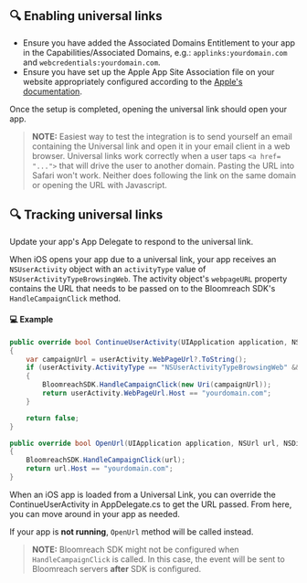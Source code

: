 
## 🔍 Enabling universal links

- Ensure you have added the Associated Domains Entitlement to your app in the Capabilities/Associated Domains, e.g.: `applinks:yourdomain.com` and `webcredentials:yourdomain.com`.
- Ensure you have set up the Apple App Site Association file on your website appropriately configured according to the [Apple's documentation](https://developer.apple.com/documentation/security/password_autofill/setting_up_an_app_s_associated_domains#3001215).

Once the setup is completed, opening the universal link should open your app.

> **NOTE:** Easiest way to test the integration is to send yourself an email containing the Universal link and open it in your email client in a web browser. Universal links work correctly when a user taps `<a href= "...">` that will drive the user to another domain. Pasting the URL into Safari won't work. Neither does following the link on the same domain or opening the URL with Javascript.

## 🔍 Tracking universal links
Update your app's App Delegate to respond to the universal link.

When iOS opens your app due to a universal link, your app receives an `NSUserActivity` object with an `activityType` value of `NSUserActivityTypeBrowsingWeb`. The activity object's `webpageURL` property contains the URL that needs to be passed on to the Bloomreach SDK's `HandleCampaignClick` method.  

#### 💻 Example

```csharp
public override bool ContinueUserActivity(UIApplication application, NSUserActivity userActivity, UIApplicationRestorationHandler completionHandler)
{
    var campaignUrl = userActivity.WebPageUrl?.ToString();
    if (userActivity.ActivityType == "NSUserActivityTypeBrowsingWeb" && campaignUrl != null)
    {
        BloomreachSDK.HandleCampaignClick(new Uri(campaignUrl));
        return userActivity.WebPageUrl.Host == "yourdomain.com";
    }

    return false;
}

public override bool OpenUrl(UIApplication application, NSUrl url, NSDictionary options)
{
    BloomreachSDK.HandleCampaignClick(url);
    return url.Host == "yourdomain.com";
}
```

When an iOS app is loaded from a Universal Link, you can override the ContinueUserActivity in AppDelegate.cs to get the URL passed. From here, you can move around in your app as needed.

If your app is **not running**, `OpenUrl` method will be called instead.

> **NOTE:** Bloomreach SDK might not be configured when `HandleCampaignClick` is called. In this case, the event will be sent to Bloomreach servers **after** SDK is configured.